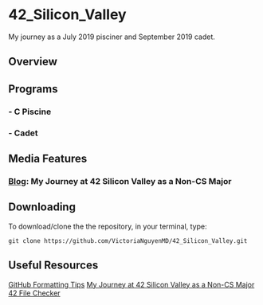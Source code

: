# 42_Silicon_Valley
My journey as a July 2019 pisciner and September 2019 cadet.

## Overview

## Programs
### - C Piscine
### - Cadet

## Media Features
### [Blog](https://medium.com/my-journey-at-42-silicon-valley-as-a-non-cs-major): My Journey at 42 Silicon Valley as a Non-CS Major

## Downloading
To download/clone the the repository, in your terminal, type: 

`git clone https://github.com/VictoriaNguyenMD/42_Silicon_Valley.git`

## Useful Resources
[GitHub Formatting Tips](https://help.github.com/en/articles/basic-writing-and-formatting-syntax)
[My Journey at 42 Silicon Valley as a Non-CS Major](https://medium.com/my-journey-at-42-silicon-valley-as-a-non-cs-major)
[42 File Checker](https://github.com/jgigault/42FileChecker)
